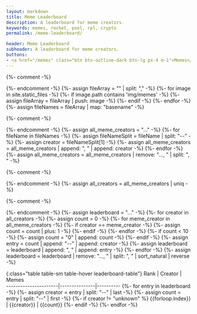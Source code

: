 ```yaml
---
layout: markdown
title: Meme Leaderboard
description: A leaderboard for meme creators.
keywords: memes, rocket, pool, rpl, crypto
permalink: /meme-leaderboard/

header: Meme Leaderboard
subheader: A leaderboard for meme creators.
buttons:
- <a href="/memes" class="btn btn-outline-dark btn-lg px-4 m-1">Memes</a>
---
```



{%- comment -%}
 <!-- create an array of all the meme file names (fileNames) -->
{%- endcomment -%}
{%- assign fileArray = "" | split: "," -%}
{%- for image in site.static_files -%}
  {%- if image.path contains 'img/memes' -%}
    {%- assign fileArray = fileArray | push: image -%}
  {%- endif -%}
{%- endfor -%}
{%- assign fileNames = fileArray | map: "basename" -%}


{%- comment -%}
<!-- create an array of all the meme file names with only the creator's name (all_meme_creators) -->
{%- endcomment -%}
{%- assign all_meme_creators = "..." -%}
{%- for fileName in fileNames -%}
  {%- assign fileNameSplit = fileName | split: "--" -%}
  {%- assign creator = fileNameSplit[1] -%}
  {%- assign all_meme_creators = all_meme_creators | append: ", " | append: creator -%}
{%- endfor -%}
{%- assign all_meme_creators = all_meme_creators | remove: "..., " | split: ", " -%}


{%- comment -%}
<!-- create an array of the unique creator names (all_creators) -->
{%- endcomment -%}
{%- assign all_creators = all_meme_creators | uniq -%}


{%- comment -%}
<!-- count the occurances of each all_creator in all_meme_creators and put 
  into an array in {{count}}--{{creator}} format (leaderboard) and then sort it-->
{%- endcomment -%}
{%- assign leaderboard = "..." -%}
{%- for creator in all_creators -%}
  {%- assign count = 0 -%}
  {%- for meme_creator in all_meme_creators -%}
    {%- if creator == meme_creator -%}
      {%- assign count = count | plus: 1 -%}
    {%- endif -%}
  {%- endfor -%}
  {%- if count < 10 -%}
    {%- assign count = "0" | append: count -%}
  {%- endif -%}
  {%- assign entry =  count | append: "--" | append: creator -%}
  {%- assign leaderboard = leaderboard | append: ", " | append: entry -%}
{%- endfor -%}
{%- assign leaderboard = leaderboard | remove: "..., " | split: ", " | sort_natural | reverse -%}


{:class="table table-sm table-hover leaderboard-table"}
Rank                  | Creator       | Memes      
----------------------|---------------|----------
{%- for entry in leaderboard -%}
  {%- assign creator = entry | split: "--" | last -%}
  {%- assign count = entry | split: "--" | first -%}
  {%- if creator != "unknown" %}
    {{forloop.index}} | {{creator}}   | {{count}}
  {%- endif -%}
{%- endfor -%}
